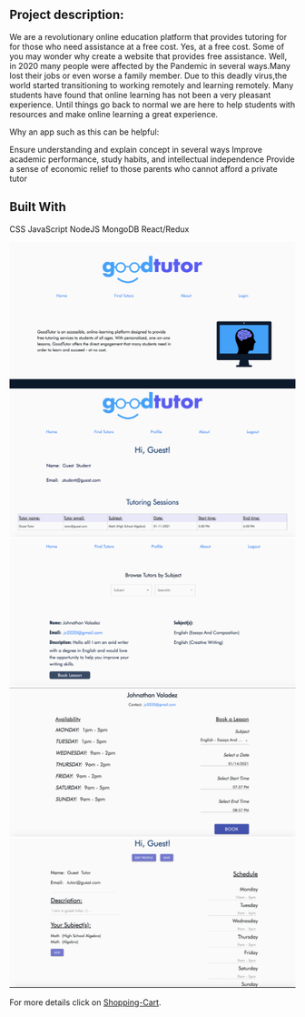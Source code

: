 ## Project description:
We are a revolutionary online education platform that provides tutoring for for those who need assistance at a free cost. Yes, at a free cost. Some of you may wonder why create a website that provides free assistance. Well, in 2020 many people were affected by the Pandemic in several ways.Many lost their jobs or even worse a family member. Due to this deadly virus,the world started transitioning to working remotely and learning remotely. Many students have found that online learning has not been a very pleasant experience. Until things go back to normal we are here to help students with resources and make online learning a great experience.

Why an app such as this can be helpful:

Ensure understanding and explain concept in several ways
Improve academic performance, study habits, and intellectual independence
Provide a sense of economic relief to those parents who cannot afford a private tutor

## Built With
CSS
JavaScript
NodeJS
MongoDB
React/Redux


<img src="images/goodtutor.png?raw=true"/>


<img src="images/goodtuto-student-account.png?raw=true"/>


<img src="images/goodtutor-filter.png?raw=true"/>


<img src="images/goodtutor-bookingtutor.png?raw=true"/>


<img src="images/goodtutor-tutorprofile.png?raw=true"/>


For more details click on [Shopping-Cart](https://shopping-cart-test1.herokuapp.com/).
